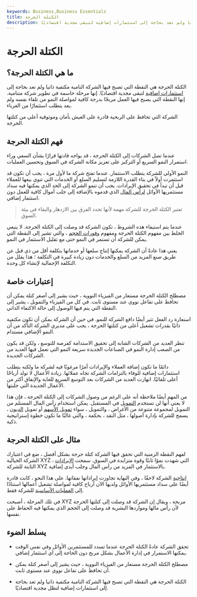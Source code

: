 ```yaml
---
keywords: Business,Business Essentials
title: الكتلة الحرجة
description: الكتلة الحرجة هي النقطة التي تصبح فيها الشركة النامية مكتفية ذاتيا ولم تعد بحاجة إلى استثمارات إضافية لتبقى مجدية اقتصاديًا.
---
```


# الكتلة الحرجة
## ما هي الكتلة الحرجة؟

الكتلة الحرجة هي النقطة التي تصبح فيها الشركة النامية مكتفية ذاتيا ولم تعد بحاجة إلى [استثمارات إضافية](/investment) لتبقى مجدية اقتصاديًا. إنها مرحلة حاسمة في تطوير شركة متنامية. إنها النقطة التي يصبح فيها العمل مربحًا بدرجة كافية لمواصلة النمو من تلقاء نفسه ولم يعد يتطلب استثمارًا من الغرباء.

الشركة التي تحافظ على الربحية قادرة على العيش بأمان وموثوقية أعلى من كتلتها الحرجة.

## فهم الكتلة الحرجة

عندما تصل الشركات إلى الكتلة الحرجة ، قد يواجه قادتها قرارًا بشأن السعي وراء استمرار النمو السريع أو التركيز على تعزيز مكانة الشركة في السوق وتحسين العمليات.

النمو الأولي للشركة يتطلب الاستثمار. عندما تفتح شركة ما لأول مرة ، يجب أن تكون قد استثمرت أولاً في بناء القدرة اللازمة لتسليم السلع أو الخدمات التي تنوي بيعها للعملاء قبل أن تبدأ في تحقيق الإيرادات. يجب أن تنمو الشركة إلى الحد الذي يمكنها فيه سداد مستثمريها الأوائل [لرأس المال](/capital) الذي قدموه بالإضافة إلى جلب أموال كافية للعمل دون استثمار إضافي.

> تعتبر الكتلة الحرجة للشركة مهمة لأنها تحدد الفرق بين الازدهار والبقاء في بيئة السوق.

>

عندما يتم استيفاء هذه الشروط ، تكون الشركة قد وصلت إلى الكتلة الحرجة. لا ينبغي الخلط بين مفهوم الكتلة الحرجة ومفهوم [وفورات الحجم](/economiesofscale) ، والتي تشير إلى النقطة التي يمكن للشركة أن تستمر في النمو حتى مع تقليل الاستثمار في النمو.

يعني هذا عادةً أن الشركة يمكنها إنتاج سلعها أو خدماتها بتكلفة أقل من ذي قبل عن طريق صنع المزيد من السلع والخدمات دون زيادة كبيرة في التكلفة ؛ هذا يقلل من التكلفة الإجمالية لإنشاء كل وحدة.

## إعتبارات خاصة

مصطلح الكتلة الحرجة مستعار من الفيزياء النووية ، حيث يشير إلى أصغر كتلة يمكن أن تحافظ على تفاعل نووي عند مستوى ثابت. في كل من الفيزياء والتمويل ، يشير إلى النقطة التي يتم فيها الوصول إلى حالة الاكتفاء الذاتي.

استعارة رد الفعل تثير أيضًا دافع الشركة للنمو. في حين أن الشركة يمكن أن تكون مكتفية ذاتيًا بقدرات تشغيل أعلى من كتلتها الحرجة ، يجب على مديري الشركة التأكد من أن النمو الإضافي مستدام.

تنظر العديد من الشركات الشابة إلى تحقيق الاستدامة كفرصة للتوسع ، ولكن قد يكون من الصعب إدارة النمو في الصناعات الجديدة سريعة النمو التي تعمل فيها العديد من الشركات الجديدة.

دائمًا ما تكون إضافة العملاء والإيرادات أمرًا مرغوبًا فيه لشركة ما ولكنه يتطلب استثمارات إضافية للوفاء بالتزامات الشركة تجاه عملائها. زيادة الأعمال لا تولد أرباحًا أعلى تلقائيًا. انهارت العديد من الشركات بعد التوسع السريع للغاية والإنفاق أكثر من الأعمال الجديدة التي جلبتها.

من المهم أيضًا ملاحظة أنه على الرغم من وصول الشركات إلى الكتلة الحرجة ، فإن هذا لا يعني أنها لن تستخدم [التمويل](/financing) في المستقبل. يمكن استخدام رأس المال المستلم من التمويل لمجموعة متنوعة من الأغراض ، والتمويل ، سواء [تمويل الأسهم](/equityfinancing) أو تمويل [الديون](/debtfinancing) ، يسمح للشركة بإدارة أصولها ، مثل النقد ، بحكمة ، والتي غالبًا ما تكون خطوة إستراتيجية ذكية.

## مثال على الكتلة الحرجة

لفهم النقطة الزمنية التي تحقق فيها الشركة كتلة حرجة بشكل أفضل ، ضع في اعتبارك الشركة الخيالية XYZ ، التي شهدت نموًا ثابتًا وقوة متزايدة في السوق. سمحت [الإيرادات](/revenue) الثابتة للشركة XYZ بالاستثمار في المزيد من رأس المال وجلب أيدي إضافية.

[إنتاجية](/productivity) الشركة لاحقًا ، وفي النهاية تجاوزت إيراداتها نفقاتها. على هذا النحو ، كانت قادرة أيضًا على سداد مستثمريها الأوائل ولديها الآن أرباح كافية لمواصلة تشغيل أعمالها استنادًا إلى [العمليات الأساسية](/coreearnings) للشركة فقط.

في تلك المرحلة ، أصبحت XYZ مربحة ، ويقال إن الشركة قد وصلت إلى كتلتها الحرجة لأن رأس مالها ومواردها البشرية قد وصلت إلى الحجم الذي يمكنها فيه الحفاظ على نفسها.

## يسلط الضوء

- تحقق الشركة عادةً الكتلة الحرجة عندما تسدد للمستثمرين الأوائل وفي نفس الوقت يمكنها الاستمرار في إدارة الأعمال بشكل مربح دون الحاجة إلى أي استثمار إضافي.

- مصطلح الكتلة الحرجة مستعار من الفيزياء النووية ، حيث يشير إلى أصغر كتلة يمكن أن تحافظ على تفاعل نووي عند مستوى ثابت.

- الكتلة الحرجة هي النقطة التي تصبح فيها الشركة النامية مكتفية ذاتيا ولم تعد بحاجة إلى استثمارات إضافية لتظل مجدية اقتصاديًا.

